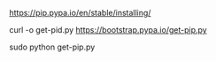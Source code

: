 https://pip.pypa.io/en/stable/installing/

curl -o get-pid.py https://bootstrap.pypa.io/get-pip.py

sudo python get-pip.py
